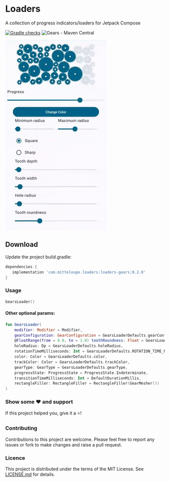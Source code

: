 # Loaders

A collection of progress indicators/loaders for Jetpack Compose

[![Gradle checks](https://github.com/EranBoudjnah/Loaders/actions/workflows/gradle-checks.yml/badge.svg)](https://github.com/EranBoudjnah/Loaders/actions/workflows/gradle-checks.yml)
![Gears - Maven Central](https://img.shields.io/maven-central/v/com.mitteloupe.loaders/loaders-gears?label=Gears%20on%20maven-central)

<img src="https://github.com/EranBoudjnah/Loaders/blob/ca0d8f703f6b809b02beeeae5696fc5232f54e3b/Assets/main_demo.gif" width="320" height="600" />

Download
--------
Update the project build.gradle:

```gradle
dependencies {
   implementation 'com.mitteloupe.loaders:loaders-gears:0.2.0'
}
```

### Usage

```kotlin
GearsLoader()
```

#### Other optional params:

```kotlin
fun GearsLoader(
    modifier: Modifier = Modifier,
    gearConfiguration: GearConfiguration = GearsLoaderDefaults.gearConfiguration,
    @FloatRange(from = 0.0, to = 1.0) toothRoundness: Float = GearsLoaderDefaults.TOOTH_ROUNDNESS,
    holeRadius: Dp = GearsLoaderDefaults.holeRadius,
    rotationTimeMilliseconds: Int = GearsLoaderDefaults.ROTATION_TIME_MILLISECONDS,
    color: Color = GearsLoaderDefaults.color,
    trackColor: Color = GearsLoaderDefaults.trackColor,
    gearType: GearType = GearsLoaderDefaults.gearType,
    progressState: ProgressState = ProgressState.Indeterminate,
    transitionTimeMilliseconds: Int = DefaultDurationMillis,
    rectangleFiller: RectangleFiller = RectangleFiller(GearMesher())
)
```

### Show some ❤ and support

If this project helped you, give it a ⭐️!

### Contributing

Contributions to this project are welcome. Please feel free to report any issues or fork to
make changes and raise a pull request.

### Licence

This project is distributed under the terms of the MIT License. See [LICENSE.md](LICENSE) for
details.
